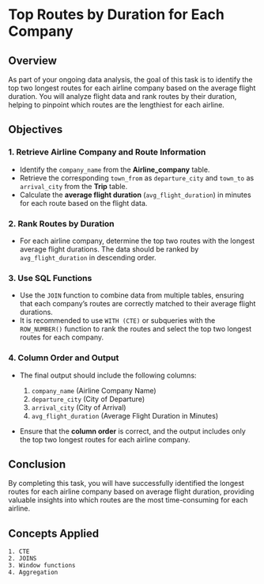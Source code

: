 # Top Routes by Duration for Each Company

## Overview

As part of your ongoing data analysis, the goal of this task is to identify the top two longest routes for each airline company based on the average flight duration. You will analyze flight data and rank routes by their duration, helping to pinpoint which routes are the lengthiest for each airline.

## Objectives

### 1. Retrieve Airline Company and Route Information
- Identify the `company_name` from the **Airline_company** table.
- Retrieve the corresponding `town_from` as `departure_city` and `town_to` as `arrival_city` from the **Trip** table.
- Calculate the **average flight duration** (`avg_flight_duration`) in minutes for each route based on the flight data.

### 2. Rank Routes by Duration
- For each airline company, determine the top two routes with the longest average flight durations. The data should be ranked by `avg_flight_duration` in descending order.
  
### 3. Use SQL Functions
- Use the `JOIN` function to combine data from multiple tables, ensuring that each company’s routes are correctly matched to their average flight durations.
- It is recommended to use `WITH (CTE)` or subqueries with the `ROW_NUMBER()` function to rank the routes and select the top two longest routes for each company.

### 4. Column Order and Output
- The final output should include the following columns:
  1. `company_name` (Airline Company Name)
  2. `departure_city` (City of Departure)
  3. `arrival_city` (City of Arrival)
  4. `avg_flight_duration` (Average Flight Duration in Minutes)

- Ensure that the **column order** is correct, and the output includes only the top two longest routes for each airline company.

## Conclusion

By completing this task, you will have successfully identified the longest routes for each airline company based on average flight duration, providing valuable insights into which routes are the most time-consuming for each airline.


## Concepts Applied
    1. CTE
    2. JOINS
    3. Window functions
    4. Aggregation